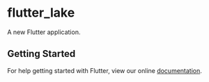 # flutter_lake

A new Flutter application.

## Getting Started

For help getting started with Flutter, view our online
[documentation](https://flutter.io/).
